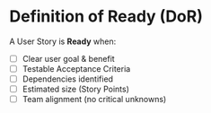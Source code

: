 # Definition of Ready (DoR)
A User Story is **Ready** when:
- [ ] Clear user goal & benefit
- [ ] Testable Acceptance Criteria
- [ ] Dependencies identified
- [ ] Estimated size (Story Points)
- [ ] Team alignment (no critical unknowns)
